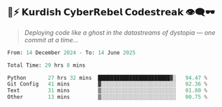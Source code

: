 ## 🧠⚡ 𝗞𝘂𝗿𝗱𝗶𝘀𝗵 𝗖𝘆𝗯𝗲𝗿𝗥𝗲𝗯𝗲𝗹 𝗖𝗼𝗱𝗲𝘀𝘁𝗿𝗲𝗮𝗸 👁️‍🗨️🕶️  
> *Deploying code like a ghost in the datastreams of dystopia — one commit at a time...*  

<!--START_SECTION:waka-->

```python
From: 14 December 2024 - To: 14 June 2025

Total Time: 29 hrs 8 mins

Python       27 hrs 32 mins  ███████████████████████▓░   94.47 %
Git Config   41 mins         ▓░░░░░░░░░░░░░░░░░░░░░░░░   02.36 %
Text         31 mins         ▒░░░░░░░░░░░░░░░░░░░░░░░░   01.80 %
Other        13 mins         ▒░░░░░░░░░░░░░░░░░░░░░░░░   00.75 %
```

<!--END_SECTION:waka-->

